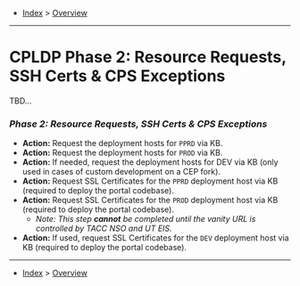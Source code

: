 - [Index](../index.md) > [Overview](overview.md)

---

# CPLDP Phase 2: Resource Requests, SSH Certs & CPS Exceptions

TBD...

### _Phase 2: Resource Requests, SSH Certs & CPS Exceptions_

- **Action:** Request the deployment hosts for `PPRD` via KB.
- **Action:** Request the deployment hosts for `PROD` via KB.
- **Action:** If needed, request the deployment hosts for DEV via KB (only used in cases of custom development on a CEP fork).
- **Action:** Request SSL Certificates for the `PPRD` deployment host via KB (required to deploy the portal codebase).
- **Action:** Request SSL Certificates for the `PROD` deployment host via KB (required to deploy the portal codebase).
  - _Note: This step **cannot** be completed until the vanity URL is controlled by TACC NSO and UT EIS._
- **Action:** If used, request SSL Certificates for the `DEV` deployment host via KB (required to deploy the portal codebase).

---

- [Index](../index.md) > [Overview](overview.md)
